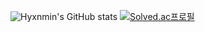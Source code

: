 ![Hyxnmin's GitHub stats](https://github-readme-stats.vercel.app/api?username=Hyxnmin&show_icons=true&theme=tokyonight)
[![Solved.ac프로필](http://mazassumnida.wtf/api/v2/generate_badge?boj=phmi4199)](https://solved.ac/phmi4199)
